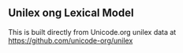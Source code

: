 Unilex ong Lexical Model
----------------------

This is built directly from Unicode.org unilex data at
https://github.com/unicode-org/unilex
